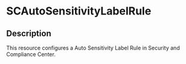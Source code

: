 # SCAutoSensitivityLabelRule

## Description

This resource configures a Auto Sensitivity Label
Rule in Security and Compliance Center.
